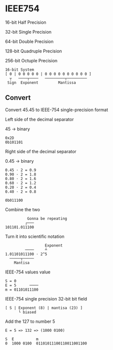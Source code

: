 # IEEE754

16-bit Half Precision

32-bit Single Precision

64-bit Double Precision

128-bit Quadruple Precision

256-bit Octuple Precision

```
16-bit System
[ 0 | 0 0 0 0 0 | 0 0 0 0 0 0 0 0 0 0 ]
  ┬   ────┬────   ─────────┬─────────  
 Sign  Exponent         Mantissa       
```

## Convert

Convert 45.45 to IEEE-754 single-precision format

Left side of the decimal separator

45 → binary

```
0x2D
0b101101
```

Right side of the decimal separator

0.45 → binary

```
0.45 ⋅ 2 = 0.9
0.90 ⋅ 2 = 1.8
0.80 ⋅ 2 = 1.6
0.60 ⋅ 2 = 1.2
0.20 ⋅ 2 = 0.4
0.40 ⋅ 2 = 0.8

0b011100
```

Combine the two

```
          Gonna be repeating
         ┌───
101101.011100

```

Turn it into scientific notation

```
                  Exponent
         ────     ┴
1.01101011100 ⋅ 2^5
  ─────┬─────  
    Mantisa
```

IEEE-754 values value

```
S = 0
E = 5      ────
m = 01101011100
```

IEEE-754 single precision 32-bit bit field

```
[ S | Exponent (8) | mantisa (23) ]
      └	biased
```

Add the 127 to number 5

```
E = 5 => 132 => (1000 0100)
```

```
S  E          m
0  1000 0100  01101011100110011001100
```